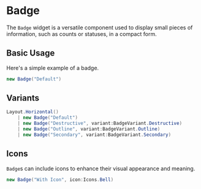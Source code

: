 ﻿---
prepare: |
  var client = this.UseService<IClientProvider>();
---

# Badge

The `Badge` widget is a versatile component used to display small pieces of information, such as counts or statuses, in a compact form.

## Basic Usage

Here's a simple example of a badge.

```csharp demo-below
new Badge("Default")
```

## Variants

```csharp demo-tabs
Layout.Horizontal()
    | new Badge("Default")
    | new Badge("Destructive", variant:BadgeVariant.Destructive)
    | new Badge("Outline", variant:BadgeVariant.Outline)
    | new Badge("Secondary", variant:BadgeVariant.Secondary)
```

## Icons

`Badge`s can include icons to enhance their visual appearance and meaning.

```csharp demo-tabs
new Badge("With Icon", icon:Icons.Bell)
```

<WidgetDocs Type="Ivy.Badge" ExtensionTypes="Ivy.BadgeExtensions" SourceUrl="https://github.com/Ivy-Interactive/Ivy-Framework/blob/main/Ivy/Widgets/Badge.cs"/>